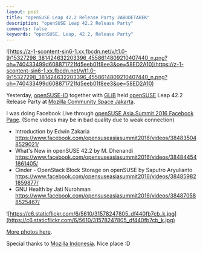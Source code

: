 ```yaml
---
layout: post
title: "openSUSE Leap 42.2 Release Party JABODETABEK"
description: "openSUSE Leap 42.2 Release Party"
comments: false
keywords: "openSUSE, Leap, 42.2, Release Party"
---
```


![https://z-1-scontent-sin6-1.xx.fbcdn.net/v/t1.0-9/15327298_381424632203396_4558614809210407440_n.png?oh=740433499d608871721fd5eeb01f8ee3&oe=58ED2A10](https://z-1-scontent-sin6-1.xx.fbcdn.net/v/t1.0-9/15327298_381424632203396_4558614809210407440_n.png?oh=740433499d608871721fd5eeb01f8ee3&oe=58ED2A10)

Yesterday, [openSUSE-ID](https://opensuse.id/) together with [GLiB](http://glibogor.or.id/) held [openSUSE](http://opensuse.org/) Leap 42.2 Release Party at [Mozilla Community Space Jakarta](http://www.mozilla.or.id/space.html).

I was doing Facebook Live through [openSUSE Asia.Summit 2016 Facebook Page](https://www.facebook.com/opensuseasiasummit2016/). (Some videos may be in bad quality due to weak connection)

* Introduction by Edwin Zakaria https://www.facebook.com/opensuseasiasummit2016/videos/384835048529021/
* What's New in openSUSE 42.2 by M. Dhenandi https://www.facebook.com/opensuseasiasummit2016/videos/384844541861405/
* Cinder - OpenStack Block Storage on openSUSE by Saputro Aryulianto https://www.facebook.com/opensuseasiasummit2016/videos/384859821859877/
* GNU Health by Jati Nurohman https://www.facebook.com/opensuseasiasummit2016/videos/384870588525467/

![https://c6.staticflickr.com/6/5610/31578247805_df440fb7cb_k.jpg](https://c6.staticflickr.com/6/5610/31578247805_df440fb7cb_k.jpg)

[More photos here](https://www.flickr.com/photos/140648184@N07/sets/72157676349892230).

Special thanks to [Mozilla Indonesia](http://www.mozilla.or.id/). Nice place :D
